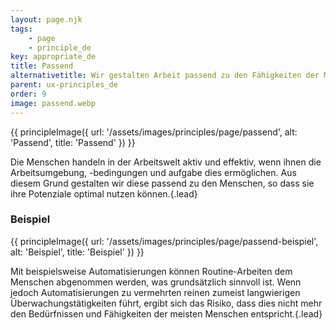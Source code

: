 ```yaml
---
layout: page.njk
tags: 
    - page
    - principle_de
key: appropriate_de
title: Passend
alternativetitle: Wir gestalten Arbeit passend zu den Fähigkeiten der Menschen, so dass sie ihre Potenziale optimal nutzen können.
parent: ux-principles_de
order: 9
image: passend.webp
---
```


{{ principleImage({
    url: '/assets/images/principles/page/passend',
    alt: 'Passend',
    title: 'Passend'
}) }}

Die Menschen handeln in der Arbeitswelt aktiv und effektiv, wenn ihnen die Arbeitsumgebung, -bedingungen und aufgabe dies ermöglichen. Aus diesem Grund gestalten wir diese passend zu den Menschen, so dass sie ihre Potenziale optimal nutzen können.{.lead}


### Beispiel
{{ principleImage({
    url: '/assets/images/principles/page/passend-beispiel',
    alt: 'Beispiel',
    title: 'Beispiel'
}) }}

Mit beispielsweise Automatisierungen können Routine-Arbeiten dem Menschen abgenommen werden, was grundsätzlich sinnvoll ist. Wenn jedoch Automatisierungen zu vermehrten reinen zumeist langwierigen Überwachungstätigkeiten führt, ergibt sich das Risiko, dass dies nicht mehr den Bedürfnissen und Fähigkeiten der meisten Menschen entspricht.{.lead}